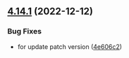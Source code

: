 ## [4.14.1](https://github.com/nontangent/ng-atomic/compare/v4.14.0...v4.14.1) (2022-12-12)


### Bug Fixes

* for update patch version ([4e606c2](https://github.com/nontangent/ng-atomic/commit/4e606c23e1311af1c92f090673ce5eca4c706538))
